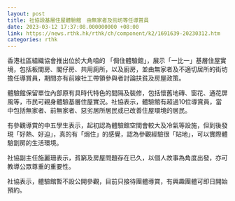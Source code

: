 ```yaml
---
layout: post
title: 社協設基層住屋體驗館　由無家者及街坊等任導賞員
date: 2023-03-12 17:37:08.000000000 +08:00
link: https://news.rthk.hk/rthk/ch/component/k2/1691639-20230312.htm
categories: rthk
---
```


香港社區組織協會推出位於大角咀的 「侷住體驗館」，展示「一比一」基層住屋實境，包括板間房、閣仔房、共用廁所，以及廚房，並由無家者及不適切居所的街坊擔任導賞員，期間亦有前線社工帶領參與者討論扶貧及房屋政策。

體驗館保留單位內部原有具時代特色的間隔及裝修，包括懷舊地磚、窗花、通花屏風等，市民可親身體驗基層住屋實況。社協表示，體驗館有超過10位導賞員，當中包括無家者、前無家者、惡劣居所居民或已改善住屋環境的居民。

有參觀導賞的中五學生表示，起初認為體驗館空間會較大及冷氣等設施，但到後發現「好熱、好迫」，真的有「焗住」的感覺，認為參觀經驗很「貼地」，可以實際體驗劏房的生活環境。

社協副主任施麗珊表示，貧窮及房屋問題存在已久，以個人故事為角度出發，亦可教導公眾尊重的重要性。

社協表示，體驗館暫不設公開參觀，目前只接待團體導賞，有興趣團體可即日開始預約。

